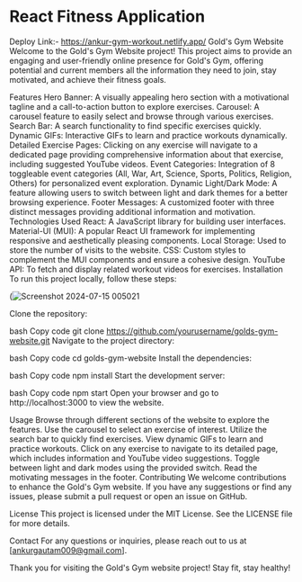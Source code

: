 # React Fitness Application
Deploy Link:- https://ankur-gym-workout.netlify.app/
Gold's Gym Website
Welcome to the Gold's Gym Website project! This project aims to provide an engaging and user-friendly online presence for Gold's Gym, offering potential and current members all the information they need to join, stay motivated, and achieve their fitness goals.

Features
Hero Banner: A visually appealing hero section with a motivational tagline and a call-to-action button to explore exercises.
Carousel: A carousel feature to easily select and browse through various exercises.
Search Bar: A search functionality to find specific exercises quickly.
Dynamic GIFs: Interactive GIFs to learn and practice workouts dynamically.
Detailed Exercise Pages: Clicking on any exercise will navigate to a dedicated page providing comprehensive information about that exercise, including suggested YouTube videos.
Event Categories: Integration of 8 toggleable event categories (All, War, Art, Science, Sports, Politics, Religion, Others) for personalized event exploration.
Dynamic Light/Dark Mode: A feature allowing users to switch between light and dark themes for a better browsing experience.
Footer Messages: A customized footer with three distinct messages providing additional information and motivation.
Technologies Used
React: A JavaScript library for building user interfaces.
Material-UI (MUI): A popular React UI framework for implementing responsive and aesthetically pleasing components.
Local Storage: Used to store the number of visits to the website.
CSS: Custom styles to complement the MUI components and ensure a cohesive design.
YouTube API: To fetch and display related workout videos for exercises.
Installation
To run this project locally, follow these steps:


(![Screenshot 2024-07-15 005021](https://github.com/user-attachments/assets/6974c074-4cc8-4157-95aa-9d796c55933a)


Clone the repository:

bash
Copy code
git clone https://github.com/yourusername/golds-gym-website.git
Navigate to the project directory:

bash
Copy code
cd golds-gym-website
Install the dependencies:

bash
Copy code
npm install
Start the development server:

bash
Copy code
npm start
Open your browser and go to http://localhost:3000 to view the website.

Usage
Browse through different sections of the website to explore the features.
Use the carousel to select an exercise of interest.
Utilize the search bar to quickly find exercises.
View dynamic GIFs to learn and practice workouts.
Click on any exercise to navigate to its detailed page, which includes information and YouTube video suggestions.
Toggle between light and dark modes using the provided switch.
Read the motivating messages in the footer.
Contributing
We welcome contributions to enhance the Gold's Gym website. If you have any suggestions or find any issues, please submit a pull request or open an issue on GitHub.

License
This project is licensed under the MIT License. See the LICENSE file for more details.

Contact
For any questions or inquiries, please reach out to us at [ankurgautam009@gmail.com].

Thank you for visiting the Gold's Gym website project! Stay fit, stay healthy!






